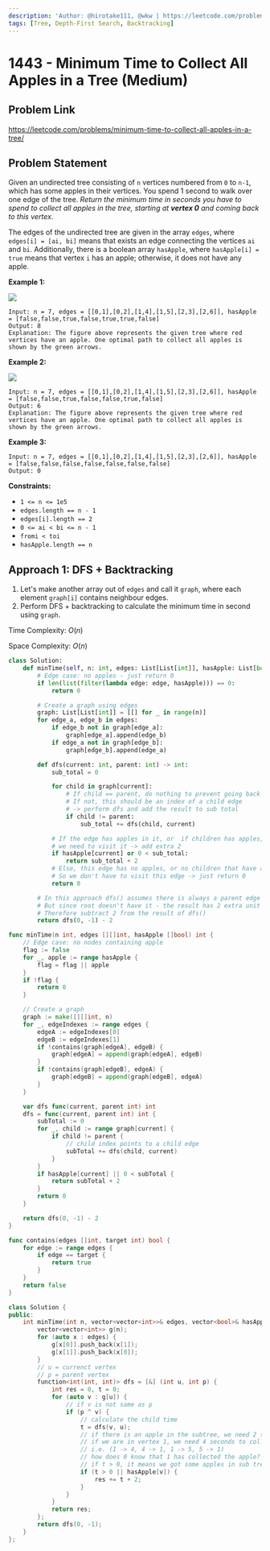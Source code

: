 ```yaml
---
description: 'Author: @hirotake111, @wkw | https://leetcode.com/problems/minimum-time-to-collect-all-apples-in-a-tree/'
tags: [Tree, Depth-First Search, Backtracking]
---
```


# 1443 - Minimum Time to Collect All Apples in a Tree (Medium)

## Problem Link

https://leetcode.com/problems/minimum-time-to-collect-all-apples-in-a-tree/

## Problem Statement

Given an undirected tree consisting of `n` vertices numbered from `0` to `n-1`, which has some apples in their vertices. You spend 1 second to walk over one edge of the tree. _Return the minimum time in seconds you have to spend to collect all apples in the tree, starting at **vertex 0** and coming back to this vertex._

The edges of the undirected tree are given in the array `edges`, where `edges[i] = [ai, bi]` means that exists an edge connecting the vertices `ai` and `bi`. Additionally, there is a boolean array `hasApple`, where `hasApple[i] = true` means that vertex `i` has an apple; otherwise, it does not have any apple.

**Example 1:**

![](https://assets.leetcode.com/uploads/2020/04/23/min_time_collect_apple_1.png)

```
Input: n = 7, edges = [[0,1],[0,2],[1,4],[1,5],[2,3],[2,6]], hasApple = [false,false,true,false,true,true,false]
Output: 8
Explanation: The figure above represents the given tree where red vertices have an apple. One optimal path to collect all apples is shown by the green arrows.
```

**Example 2:**

![](https://assets.leetcode.com/uploads/2020/04/23/min_time_collect_apple_2.png)

```
Input: n = 7, edges = [[0,1],[0,2],[1,4],[1,5],[2,3],[2,6]], hasApple = [false,false,true,false,false,true,false]
Output: 6
Explanation: The figure above represents the given tree where red vertices have an apple. One optimal path to collect all apples is shown by the green arrows.
```

**Example 3:**

```
Input: n = 7, edges = [[0,1],[0,2],[1,4],[1,5],[2,3],[2,6]], hasApple = [false,false,false,false,false,false,false]
Output: 0
```

**Constraints:**

- `1 <= n <= 1e5`
- `edges.length == n - 1`
- `edges[i].length == 2`
- `0 <= ai < bi <= n - 1`
- `fromi < toi`
- `hasApple.length == n`

## Approach 1: DFS + Backtracking

1. Let's make another array out of `edges` and call it `graph`, where each element `graph[i]` contains neighbour edges.
2. Perform DFS + backtracking to calculate the minimum time in second using `graph`.

Time Complexity: $O(n)$

Space Complexity: $O(n)$

<Tabs>

<TabItem value="py" label="Python">
<SolutionAuthor name="@hirotake111"/>

```py
class Solution:
    def minTime(self, n: int, edges: List[List[int]], hasApple: List[bool]) -> int:
        # Edge case: no apples - just return 0
        if len(list(filter(lambda edge: edge, hasApple))) == 0:
            return 0

        # Create a graph using edges
        graph: List[List[int]] = [[] for _ in range(n)]
        for edge_a, edge_b in edges:
            if edge_b not in graph[edge_a]:
                graph[edge_a].append(edge_b)
            if edge_a not in graph[edge_b]:
                graph[edge_b].append(edge_a)

        def dfs(current: int, parent: int) -> int:
            sub_total = 0

            for child in graph[current]:
                # If child == parent, do nothing to prevent going back to the parent
                # If not, this should be an index of a child edge
                # -> perform dfs and add the result to sub total
                if child != parent:
                    sub_total += dfs(child, current)

            # If the edge has apples in it, or  if children has apples,
            # we need to visit it -> add extra 2
            if hasApple[current] or 0 < sub_total:
                return sub_total + 2
            # Else, this edge has no apples, or no children that have apples.
            # So we don't have to visit this edge -> just return 0
            return 0

        # In this approach dfs() assumes there is always a parent edge connected to it.
        # But since root doesn't have it - the result has 2 extra unit of seconds.
        # Therefore subtract 2 from the result of dfs()
        return dfs(0, -1) - 2
```

</TabItem>

<TabItem value="go" label="Go">
<SolutionAuthor name="@hirotake111"/>

```go
func minTime(n int, edges [][]int, hasApple []bool) int {
	// Edge case: no nodes containing apple
	flag := false
	for _, apple := range hasApple {
		flag = flag || apple
	}
	if !flag {
		return 0
	}

	// Create a graph
	graph := make([][]int, n)
	for _, edgeIndexes := range edges {
		edgeA := edgeIndexes[0]
		edgeB := edgeIndexes[1]
		if !contains(graph[edgeA], edgeB) {
			graph[edgeA] = append(graph[edgeA], edgeB)
		}
		if !contains(graph[edgeB], edgeA) {
			graph[edgeB] = append(graph[edgeB], edgeA)
		}
	}

	var dfs func(current, parent int) int
	dfs = func(current, parent int) int {
		subTotal := 0
		for _, child := range graph[current] {
			if child != parent {
				// child index points to a child edge
				subTotal += dfs(child, current)
			}
		}
		if hasApple[current] || 0 < subTotal {
			return subTotal + 2
		}
		return 0
	}

	return dfs(0, -1) - 2
}

func contains(edges []int, target int) bool {
	for edge := range edges {
		if edge == target {
			return true
		}
	}
	return false
}

```

</TabItem>

<TabItem value="cpp" label="C++">
<SolutionAuthor name="@wkw"/>

```cpp
class Solution {
public:
    int minTime(int n, vector<vector<int>>& edges, vector<bool>& hasApple) {
        vector<vector<int>> g(n);
        for (auto x : edges) {
            g[x[0]].push_back(x[1]);
            g[x[1]].push_back(x[0]);
        }
        // u = currenct vertex
        // p = parent vertex
        function<int(int, int)> dfs = [&] (int u, int p) {
            int res = 0, t = 0;
            for (auto v : g[u]) {
                // if v is not same as p
                if (p ^ v) {
                    // calculate the child time
                    t = dfs(v, u);
                    // if there is an apple in the subtree, we need 2 seconds to collect it and head back
                    // if we are in vertex 1, we need 4 seconds to collect all the apples in 4 & 5
                    // i.e. (1 -> 4, 4 -> 1, 1 -> 5, 5 -> 1)
                    // how does 0 know that 1 has collected the apple? check the time, i.e. `t`
                    // if t > 0, it means we got some apples in sub trees
                    if (t > 0 || hasApple[v]) {
                        res += t + 2;
                    }
                }
            }
            return res;
        };
        return dfs(0, -1);
    }
};
```

</TabItem>

</Tabs>
